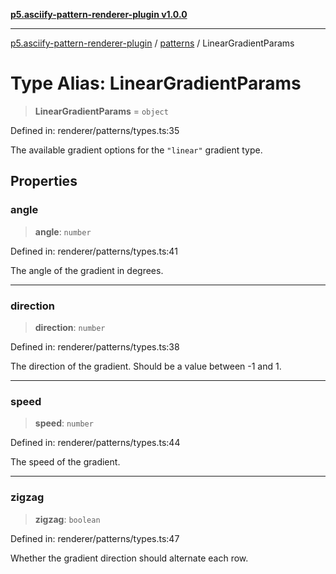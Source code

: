 [**p5.asciify-pattern-renderer-plugin v1.0.0**](../../../../README.md)

***

[p5.asciify-pattern-renderer-plugin](../../../../README.md) / [patterns](../README.md) / LinearGradientParams

# Type Alias: LinearGradientParams

> **LinearGradientParams** = `object`

Defined in: renderer/patterns/types.ts:35

The available gradient options for the `"linear"` gradient type.

## Properties

### angle

> **angle**: `number`

Defined in: renderer/patterns/types.ts:41

The angle of the gradient in degrees.

***

### direction

> **direction**: `number`

Defined in: renderer/patterns/types.ts:38

The direction of the gradient. Should be a value between -1 and 1.

***

### speed

> **speed**: `number`

Defined in: renderer/patterns/types.ts:44

The speed of the gradient.

***

### zigzag

> **zigzag**: `boolean`

Defined in: renderer/patterns/types.ts:47

Whether the gradient direction should alternate each row.
